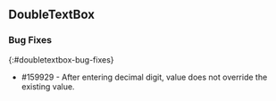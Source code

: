 ## DoubleTextBox

### Bug Fixes
{:#doubletextbox-bug-fixes}

* \#159929 - After entering decimal digit, value does not override the existing value.